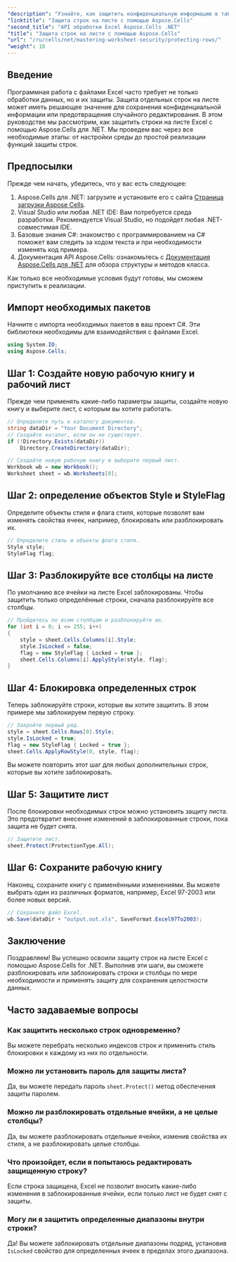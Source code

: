 ```yaml
---
"description": "Узнайте, как защитить конфиденциальную информацию в таблицах Excel, защищая отдельные строки с помощью Aspose.Cells для .NET. Это подробное руководство охватывает все этапы, от настройки среды."
"linktitle": "Защита строк на листе с помощью Aspose.Cells"
"second_title": "API обработки Excel Aspose.Cells .NET"
"title": "Защита строк на листе с помощью Aspose.Cells"
"url": "/ru/cells/net/mastering-worksheet-security/protecting-rows/"
"weight": 18
---
```


## Введение

Программная работа с файлами Excel часто требует не только обработки данных, но и их защиты. Защита отдельных строк на листе может иметь решающее значение для сохранения конфиденциальной информации или предотвращения случайного редактирования. В этом руководстве мы рассмотрим, как защитить строки на листе Excel с помощью Aspose.Cells для .NET. Мы проведем вас через все необходимые этапы: от настройки среды до простой реализации функций защиты строк.

## Предпосылки
Прежде чем начать, убедитесь, что у вас есть следующее:

1. Aspose.Cells для .NET: загрузите и установите его с сайта [Страница загрузки Aspose Cells](https://releases.aspose.com/cells/net/).
2. Visual Studio или любая .NET IDE: Вам потребуется среда разработки. Рекомендуется Visual Studio, но подойдет любая .NET-совместимая IDE.
3. Базовые знания C#: знакомство с программированием на C# поможет вам следить за ходом текста и при необходимости изменять код примера.
4. Документация API Aspose.Cells: ознакомьтесь с [Документация Aspose.Cells для .NET](https://reference.aspose.com/cells/net/) для обзора структуры и методов класса.

Как только все необходимые условия будут готовы, мы сможем приступить к реализации.

## Импорт необходимых пакетов
Начните с импорта необходимых пакетов в ваш проект C#. Эти библиотеки необходимы для взаимодействия с файлами Excel.

```csharp
using System.IO;
using Aspose.Cells;
```

## Шаг 1: Создайте новую рабочую книгу и рабочий лист
Прежде чем применять какие-либо параметры защиты, создайте новую книгу и выберите лист, с которым вы хотите работать.

```csharp
// Определите путь к каталогу документов.
string dataDir = "Your Document Directory";
// Создайте каталог, если он не существует.
if (!Directory.Exists(dataDir))
    Directory.CreateDirectory(dataDir);

// Создайте новую рабочую книгу и выберите первый лист.
Workbook wb = new Workbook();
Worksheet sheet = wb.Worksheets[0];
```

## Шаг 2: определение объектов Style и StyleFlag
Определите объекты стиля и флага стиля, которые позволят вам изменять свойства ячеек, например, блокировать или разблокировать их.

```csharp
// Определите стиль и объекты флага стиля.
Style style;
StyleFlag flag;
```

## Шаг 3: Разблокируйте все столбцы на листе
По умолчанию все ячейки на листе Excel заблокированы. Чтобы защитить только определённые строки, сначала разблокируйте все столбцы.

```csharp
// Пройдитесь по всем столбцам и разблокируйте их.
for (int i = 0; i <= 255; i++)
{
    style = sheet.Cells.Columns[i].Style;
    style.IsLocked = false;
    flag = new StyleFlag { Locked = true };
    sheet.Cells.Columns[i].ApplyStyle(style, flag);
}
```

## Шаг 4: Блокировка определенных строк
Теперь заблокируйте строки, которые вы хотите защитить. В этом примере мы заблокируем первую строку.

```csharp
// Закройте первый ряд.
style = sheet.Cells.Rows[0].Style;
style.IsLocked = true;
flag = new StyleFlag { Locked = true };
sheet.Cells.ApplyRowStyle(0, style, flag);
```

Вы можете повторить этот шаг для любых дополнительных строк, которые вы хотите заблокировать.

## Шаг 5: Защитите лист
После блокировки необходимых строк можно установить защиту листа. Это предотвратит внесение изменений в заблокированные строки, пока защита не будет снята.

```csharp
// Защитите лист.
sheet.Protect(ProtectionType.All);
```

## Шаг 6: Сохраните рабочую книгу
Наконец, сохраните книгу с применёнными изменениями. Вы можете выбрать один из различных форматов, например, Excel 97-2003 или более новых версий.

```csharp
// Сохраните файл Excel.
wb.Save(dataDir + "output.out.xls", SaveFormat.Excel97To2003);
```

## Заключение
Поздравляем! Вы успешно освоили защиту строк на листе Excel с помощью Aspose.Cells for .NET. Выполнив эти шаги, вы сможете разблокировать или заблокировать строки и столбцы по мере необходимости и применять защиту для сохранения целостности данных.

## Часто задаваемые вопросы
### Как защитить несколько строк одновременно?
Вы можете перебрать несколько индексов строк и применить стиль блокировки к каждому из них по отдельности.

### Можно ли установить пароль для защиты листа?
Да, вы можете передать пароль `sheet.Protect()` метод обеспечения защиты паролем.

### Можно ли разблокировать отдельные ячейки, а не целые столбцы?
Да, вы можете разблокировать отдельные ячейки, изменив свойства их стиля, а не разблокировать целые столбцы.

### Что произойдет, если я попытаюсь редактировать защищенную строку?
Если строка защищена, Excel не позволит вносить какие-либо изменения в заблокированные ячейки, если только лист не будет снят с защиты.

### Могу ли я защитить определенные диапазоны внутри строки?
Да! Вы можете заблокировать отдельные диапазоны подряд, установив `IsLocked` свойство для определенных ячеек в пределах этого диапазона.